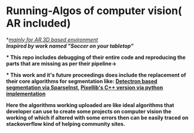 # Running-Algos of computer vision( AR included)
*<i><ins>mainly for AR,3D based environment</ins></i><br/>
<b><i>Inspired by work named "Soccer on your tabletop"</i></b><br/>

<b>* This repo includes debugging of their entire code and reproducing the parts that are missing as per their pipeline-><br/>
  
<b>* This work and it's future proceedings does include the replacement of their core algorithms for segmentation like: <ins>Detectron based segmentation via SparseInst</ins>, <ins>Pixellib's C++ version via python implementation</ins><br/>

Here the algorithms working uploaded are like ideal algorithms that developer can use to create some projects on computer vision the working of which if altered with some errors then can be easily traced on stackoverflow kind of helping community sites.<br/>

